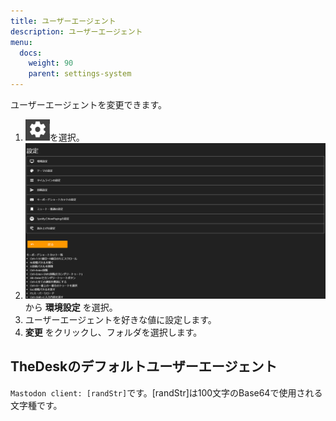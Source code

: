 ```yaml
---
title: ユーザーエージェント
description: ユーザーエージェント
menu:
  docs:
    weight: 90
    parent: settings-system
---
```

ユーザーエージェントを変更できます。

1. ![settings1](https://raw.githubusercontent.com/cutls/TheDeskDocs/master/media/settings1.png)を選択。
1. ![settings2](https://raw.githubusercontent.com/cutls/TheDeskDocs/master/media/settings2.png)  
から __環境設定__ を選択。
1. ユーザーエージェントを好きな値に設定します。
1. __変更__ をクリックし、フォルダを選択します。

## TheDeskのデフォルトユーザーエージェント

`Mastodon client: [randStr]`です。[randStr]は100文字のBase64で使用される文字種です。
